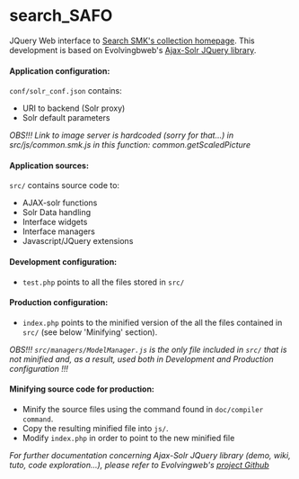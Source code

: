 # search_SAFO
JQuery Web interface to [Search SMK's collection homepage][2].
This development is based on Evolvingbweb's [Ajax-Solr JQuery library][1].

#### Application configuration:
`conf/solr_conf.json` contains:
* URI to backend (Solr proxy)
* Solr default parameters 

*OBS!!! Link to image server is hardcoded (sorry for that...) in src/js/common.smk.js in this function: common.getScaledPicture*


#### Application sources:
`src/` contains source code to:
* AJAX-solr functions
* Solr Data handling
* Interface widgets
* Interface managers
* Javascript/JQuery extensions


#### Development configuration:
* `test.php` points to all the files stored in `src/`

#### Production configuration:
* `index.php` points to the minified version of the all the files contained in `src/` (see below 'Minifying' section).

*OBS!!! `src/managers/ModelManager.js` is the only file included in `src/` that is not minified and, as a result, used both in Development and Production configuration !!!*

#### Minifying source code for production:
* Minify the source files using the command found in `doc/compiler command`.
* Copy the resulting minified file into `js/`.
* Modify `index.php` in order to point to the new minified file


*For further documentation concerning Ajax-Solr JQuery library (demo, wiki, tuto, code exploration...), please refer to Evolvingweb's [project Github][1]*

[1]: https://github.com/evolvingweb/ajax-solr
[2]: http://collection.smk.dk


